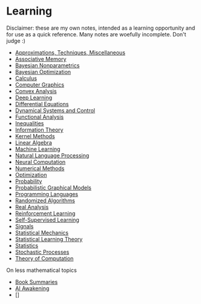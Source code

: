 # Learning

Disclaimer: these are my own notes, intended as a learning opportunity and for use as a quick reference. 
Many notes are woefully incomplete. Don't judge :)

- [Approximations, Techniques, Miscellaneous](learning/random.md)
- [Associative Memory](learning/associative_memory.html)
- [Bayesian Nonparametrics](learning/bayesian_nonparametrics.html)
- [Bayesian Optimization](learning/bayesian_optimization.html)
- [Calculus](learning/calculus.html)
- [Computer Graphics](learning/computer_graphics.html)
- [Convex Analysis](learning/analysis_convex.html)
- [Deep Learning](learning/deep_learning.html)
- [Differential Equations](learning/differential_equations.html)
- [Dynamical Systems and Control](learning/dynamical_systems.html)
- [Functional Analysis](learning/functional_analysis.md)
- [Inequalities](learning/inequalities.html)
- [Information Theory](learning/information_theory.html)
- [Kernel Methods](learning/kernel_methods.html)
- [Linear Algebra](learning/linear_algebra.html)
- [Machine Learning](learning/machine_learning.html)
- [Natural Language Processing](learning/natural_language_processing.html)
- [Neural Computation](learning/neural_computation.html)
- [Numerical Methods](learning/numerical_methods.html)
- [Optimization](learning/optimization.html)
- [Probability](learning/probability.html)
- [Probabilistic Graphical Models](learning/probabilistic_graphical_models.html)
- [Programming Languages](learning/programming_languages.html)
- [Randomized Algorithms](learning/randomized_algorithms.html)
- [Real Analysis](learning/analysis_real.html)
- [Reinforcement Learning](learning/reinforcement_learning.html)
- [Self-Supervised Learning](learning/self_supervised_learning.html)
- [Signals](learning/signals.html)
- [Statistical Mechanics](learning/statistical_mechanics.md)
- [Statistical Learning Theory](learning/statistical_learning_theory.md)
- [Statistics](learning/statistics.html)
- [Stochastic Processes](learning/stochastic_processes.md)
- [Theory of Computation](learning/theory_of_computation.md)

On less mathematical topics
- [Book Summaries](learning/book_summaries.html)
- [AI Awakening](learning/ai_awakening.html)
- []

